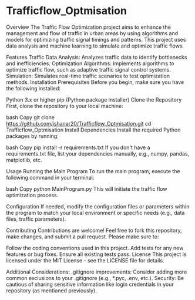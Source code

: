 # Trafficflow_Optmisation
Overview
The Traffic Flow Optimization project aims to enhance the management and flow of traffic in urban areas by using algorithms and models for optimizing traffic signal timings and patterns. This project uses data analysis and machine learning to simulate and optimize traffic flows.

Features
Traffic Data Analysis: Analyzes traffic data to identify bottlenecks and inefficiencies.
Optimization Algorithms: Implements algorithms to optimize traffic flow, such as adaptive traffic signal control systems.
Simulation: Simulates real-time traffic scenarios to test optimization methods.
Installation
Prerequisites
Before you begin, make sure you have the following installed:

Python 3.x or higher
pip (Python package installer)
Clone the Repository
First, clone the repository to your local machine:

bash
Copy
git clone https://github.com/ishanar20/Trafficflow_Optmisation.git
cd Trafficflow_Optmisation
Install Dependencies
Install the required Python packages by running:

bash
Copy
pip install -r requirements.txt
If you don't have a requirements.txt file, list your dependencies manually, e.g., numpy, pandas, matplotlib, etc.

Usage
Running the Main Program
To run the main program, execute the following command in your terminal:

bash
Copy
python MainProgram.py
This will initiate the traffic flow optimization process.

Configuration
If needed, modify the configuration files or parameters within the program to match your local environment or specific needs (e.g., data files, traffic parameters).

Contributing
Contributions are welcome! Feel free to fork this repository, make changes, and submit a pull request. Please make sure to:

Follow the coding conventions used in this project.
Add tests for any new features or bug fixes.
Ensure all existing tests pass.
License
This project is licensed under the MIT License - see the LICENSE file for details.

Additional Considerations:
.gitignore improvements: Consider adding more common exclusions to your .gitignore (e.g., *.pyc, .env, etc.).
Security: Be cautious of sharing sensitive information like login credentials in your repository (as mentioned previously).
